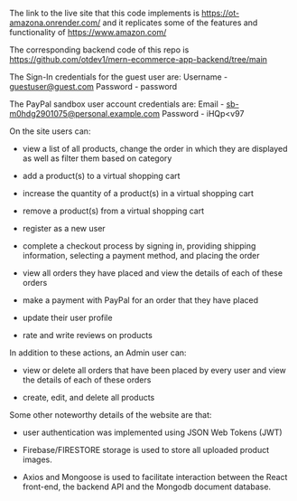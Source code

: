 The link to the live site that this code implements is https://ot-amazona.onrender.com/ and it replicates some of the features and functionality of https://www.amazon.com/

The corresponding backend code of this repo is https://github.com/otdev1/mern-ecommerce-app-backend/tree/main

The Sign-In credentials for the guest user are:
Username - guestuser@guest.com
Password - password

The PayPal sandbox user account credentials are: 
Email - sb-m0hdg2901075@personal.example.com
Password - iHQp<v97

On the site users can:

-	view a list of all products, change the order in which they are displayed as well as filter them based on category

-	add a product(s) to a virtual shopping cart

-	increase the quantity of a product(s) in a virtual shopping cart

-	remove a product(s) from a virtual shopping cart

-	register as a new user

-	complete a checkout process by signing in, providing shipping information, selecting a payment method, and placing the order

-	view all orders they have placed and view the details of each of these orders

-	make a payment with PayPal for an order that they have placed 

-	update their user profile

-	rate and write reviews on products

In addition to these actions, an Admin user can:

-	view or delete all orders that have been placed by every user and view the details of each of these orders

-	create, edit, and delete all products 

Some other noteworthy details of the website are that: 

-	user authentication was implemented using JSON Web Tokens (JWT) 

-	Firebase/FIRESTORE storage is used to store all uploaded product images. 

-	Axios and Mongoose is used to facilitate interaction between the React front-end, the backend API and the Mongodb document database.
